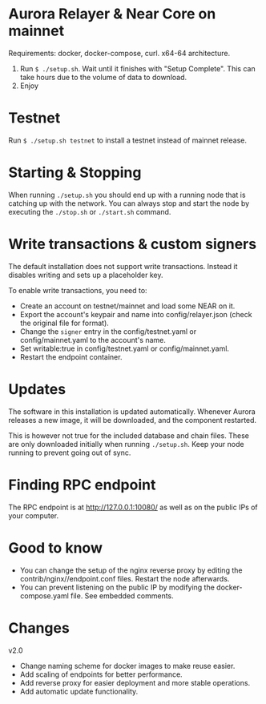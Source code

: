 Aurora Relayer & Near Core on mainnet
=====================================

Requirements: docker, docker-compose, curl. x64-64 architecture.

  1. Run `$ ./setup.sh`. Wait until it finishes with "Setup Complete". This can take hours due to the volume of data to download.
  2. Enjoy
 
Testnet
=======

Run `$ ./setup.sh testnet` to install a testnet instead of mainnet release.

Starting & Stopping
===================

When running `./setup.sh` you should end up with a running node that is catching up with the network.
You can always stop and start the node by executing the `./stop.sh` or `./start.sh` command.


Write transactions & custom signers
===================================

The default installation does not support write transactions. Instead it disables writing and sets up a placeholder key.

To enable write transactions, you need to:

  - Create an account on testnet/mainnet and load some NEAR on it.
  - Export the account's keypair and name into config/relayer.json (check the original file for format).
  - Change the `signer` entry in the config/testnet.yaml or config/mainnet.yaml to the account's name.
  - Set writable:true in config/testnet.yaml or config/mainnet.yaml.
  - Restart the endpoint container.

Updates
=======

The software in this installation is updated automatically. Whenever Aurora releases a new image, it will be
downloaded, and the component restarted.

This is however not true for the included database and chain files. These are only downloaded initially when
running `./setup.sh`. Keep your node running to prevent going out of sync.

Finding RPC endpoint
====================

The RPC endpoint is at http://127.0.0.1:10080/ as well as on the public IPs of your computer.

Good to know
============

  - You can change the setup of the nginx reverse proxy by editing the contrib/nginx/<network>/endpoint.conf files. Restart the node afterwards.
  - You can prevent listening on the public IP by modifying the docker-compose.yaml file. See embedded comments.


Changes
=======

v2.0

  - Change naming scheme for docker images to make reuse easier.
  - Add scaling of endpoints for better performance.
  - Add reverse proxy for easier deployment and more stable operations.
  - Add automatic update functionality.

